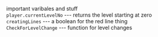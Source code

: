 important varibales and stuff  
 `player.currentLevelNo` --- returns the level starting at zero  
 `creatingLines` --- a boolean for the red line thing  
 `CheckForLevelChange` --- function for level changes
